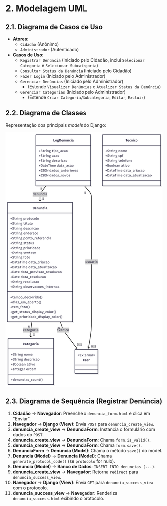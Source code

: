 # 2. Modelagem UML

## 2.1. Diagrama de Casos de Uso

* **Atores:**
    * `Cidadão` (Anônimo)
    * `Administrador` (Autenticado)
* **Casos de Uso:**
    * `Registrar Denúncia` (Iniciado pelo Cidadão, inclui `Selecionar Categoria` e `Selecionar Subcategoria`)
    * `Consultar Status da Denúncia` (Iniciado pelo Cidadão)
    * `Fazer Login` (Iniciado pelo Administrador)
    * `Gerenciar Denúncias` (Iniciado pelo Administrador)
        * (Estende `Visualizar Denúncias` e `Atualizar Status da Denúncia`)
    * `Gerenciar Categorias` (Iniciado pelo Administrador)
        * (Estende `Criar Categoria/Subcategoria`, `Editar`, `Excluir`)

## 2.2. Diagrama de Classes

Representação dos principais *models* do Django:

![Diagrama de Classes](./assets/diagrama-classes.png)

## 2.3. Diagrama de Sequência (Registrar Denúncia)

1.  **Cidadão** -> **Navegador**: Preenche o `denuncia_form.html` e clica em "Enviar".
2.  **Navegador** -> **Django (View)**: Envia `POST` para `denuncia_create_view`.
3.  **denuncia_create_view** -> **DenunciaForm**: Instancia o formulário com dados do `POST`.
4.  **denuncia_create_view** -> **DenunciaForm**: Chama `form.is_valid()`.
5.  **denuncia_create_view** -> **DenunciaForm**: Chama `form.save()`.
6.  **DenunciaForm** -> **Denuncia (Model)**: Chama o método `save()` do model.
7.  **Denuncia (Model)** -> **Denuncia (Model)**: Chama `generate_protocol_code()` (se `protocolo` for nulo).
8.  **Denuncia (Model)** -> **Banco de Dados**: `INSERT INTO denuncias (...)`.
9.  **denuncia_create_view** -> **Navegador**: Retorna `redirect` para `denuncia_success_view`.
10. **Navegador** -> **Django (View)**: Envia `GET` para `denuncia_success_view` com o protocolo.
11. **denuncia_success_view** -> **Navegador**: Renderiza `denuncia_success.html` exibindo o protocolo.
